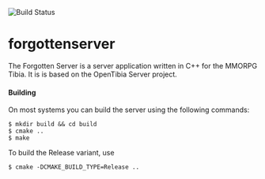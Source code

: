 ![Build Status](http://jenkins.otland.net/buildStatus/icon?job=forgottenserver-windows)

forgottenserver
===============

The Forgotten Server is a server application written in C++ for the MMORPG Tibia. It is is based on the OpenTibia Server project.

#### Building

On most systems you can build the server using the following commands:

	$ mkdir build && cd build
	$ cmake ..
	$ make

To build the Release variant, use
    
    $ cmake -DCMAKE_BUILD_TYPE=Release ..

